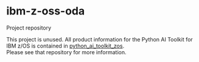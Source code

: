 # ibm-z-oss-oda
Project repository

This project is unused.  All product information for the Python AI Toolkit for IBM z/OS
is contained in [python_ai_toolkit_zos](https://github.com/ibm-z-oss-oda/python_ai_toolkit_zos).  
Please see that repository for more information.
